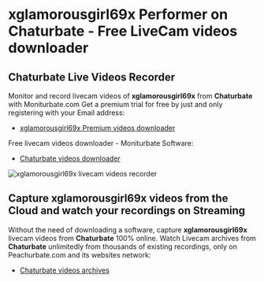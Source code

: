 # xglamorousgirl69x Performer on Chaturbate - Free LiveCam videos downloader

## Chaturbate Live Videos Recorder

Monitor and record livecam videos of **xglamorousgirl69x** from **Chaturbate** with Moniturbate.com
Get a premium trial for free by just and only registering with your Email address:
* [xglamorousgirl69x Premium videos downloader](https://moniturbate.com/request-demo-licence-key.html)

Free livecam videos downloader - Moniturbate Software:
* [Chaturbate videos downloader](https://moniturbate.com/moniturbate-download-software.html)

![xglamorousgirl69x livecam videos recorder](https://peachurnet.com/templates/moniturbate-software.png)


## Capture xglamorousgirl69x videos from the Cloud and watch your recordings on Streaming

Without the need of downloading a software, capture **xglamorousgirl69x** livecam videos from **Chaturbate** 100% online.
Watch Livecam archives from **Chaturbate** unlimitedly from thousands of existing recordings, only on Peachurbate.com and its websites network:
* [Chaturbate videos archives](https://peachurnet.com/)